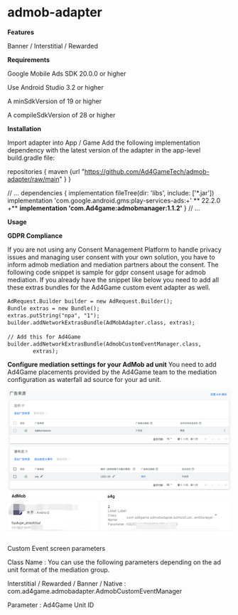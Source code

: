 # admob-adapter


**Features**

 Banner / Interstitial / Rewarded
 
 
**Requirements**

Google Mobile Ads SDK 20.0.0 or higher

Use Android Studio 3.2 or higher

A minSdkVersion of 19 or higher

A compileSdkVersion of 28 or higher


**Installation**

Import adapter into App / Game
Add the following implementation dependency with the latest version of the adapter in the app-level build.gradle file:

repositories {
    maven {url "https://github.com/Ad4GameTech/admob-adapter/raw/main" }
}

// ...
dependencies {
    implementation fileTree(dir: 'libs', include: ['*.jar'])
    implementation 'com.google.android.gms:play-services-ads:+' ** 22.2.0 +**
    **implementation 'com.Ad4game:admobmanager:1.1.2'**
}
// ...


**Usage**

**GDPR Compliance**

If you are not using any Consent Management Platform to handle privacy issues and managing user consent with your own solution, you have to inform admob mediation and mediation partners about the consent. The following code snippet is sample for gdpr consent usage for admob mediation. If you already have the snippet like below you need to add all these extras bundles for the Ad4Game custom event adapter as well.

```
AdRequest.Builder builder = new AdRequest.Builder();
Bundle extras = new Bundle();
extras.putString("npa", "1");
builder.addNetworkExtrasBundle(AdMobAdapter.class, extras);

// Add this for Ad4Game
builder.addNetworkExtrasBundle(AdmobCustomEventManager.class,
        extras);
```


**Configure mediation settings for your AdMob ad unit**
You need to add Ad4Game placements provided by the Ad4Game team to the mediation configuration as waterfall ad source for your ad unit.

![Alt text](./1679651879220.png)
![Alt text](./1679652018083.png)


Custom Event screen parameters

Class Name : You can use the following parameters depending on the ad unit format of the mediation group.

Interstitial / Rewarded / Banner / Native : com.ad4game.admobadapter.AdmobCustomEventManager

Parameter : Ad4Game Unit ID

